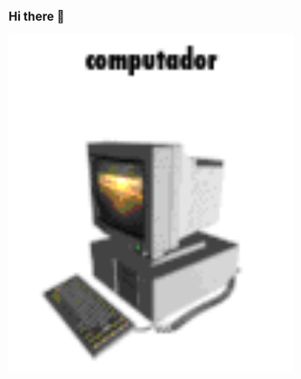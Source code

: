 ## Hi there 👋

<img src="https://github.com/pepasifolka/pepasifolka/blob/main/computer-computador.gif" alt="The unlimited" width="600" height="600">
